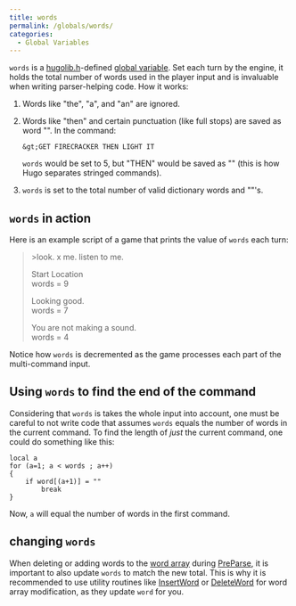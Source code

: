 ```yaml
---
title: words
permalink: /globals/words/
categories: 
  - Global Variables
---
```


`words` is a [hugolib.h](library/hugolib.h/)-defined 
[global variable](basics/global/). Set each turn by the engine, it holds the
total number of words used in the player input and is invaluable when
writing parser-helping code. How it works:

1.  Words like "the", "a", and "an" are ignored.
2.  Words like "then" and certain punctuation (like full stops) are
    saved as word "". In the command:

    `&gt;GET FIRECRACKER THEN LIGHT IT`

    `words` would be set to 5, but "THEN" would be saved as "" (this is
    how Hugo separates stringed commands).
3.  `words` is set to the total number of valid dictionary words and ""'s.

## `words` in action

Here is an example script of a game that prints the value of `words`
each turn:

>&gt;look. x me. listen to me.
>
>Start Location  
>words = 9
>
>Looking good.  
>words = 7
>
>You are not making a sound.  
>words = 4

Notice how `words` is decremented as the game processes each part of the
multi-command input.

## Using `words` to find the end of the command

Considering that `words` is takes the whole input into account, one must
be careful to not write code that assumes `words` equals the number of
words in the current command. To find the length of *just* the current
command, one could do something like this:

    local a
    for (a=1; a < words ; a++)
    {
        if word[(a+1)] = ""
            break
    }

Now, `a` will equal the number of words in the first command.

## changing `words`

When deleting or adding words to the [word array](basics/word-array/)
during [PreParse](parsing/preparse/), it is important to also update
`words` to match the new total. This is why it is recommended to use
utility routines like [InsertWord](guts/insertword/) or
[DeleteWord](guts/deleteword/) for word array modification, as they
update `word` for you.
